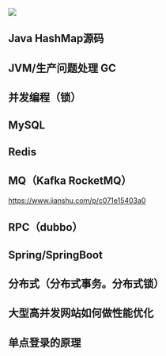 ![](https://tva1.sinaimg.cn/large/006y8mN6ly1g8vdvnnqz4j30u029349w.jpg)

## Java HashMap源码

## JVM/生产问题处理 GC

## 并发编程（锁）

## MySQL

## Redis

## MQ（Kafka RocketMQ）

https://www.jianshu.com/p/c071e15403a0

## RPC（dubbo）

## Spring/SpringBoot

## 分布式（分布式事务。分布式锁）

## 大型高并发网站如何做性能优化

## 单点登录的原理
